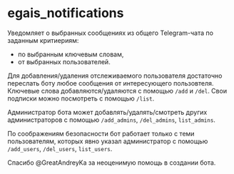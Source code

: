 # egais_notifications
Уведомляет о выбранных сообщениях из общего Telegram-чата по заданным критиериям:
* по выбранным ключевым словам,
* от выбранных пользователей.

Для добавления/удаления отслеживаемого пользователя достаточно переслать боту любое сообщения от интересующего пользовтеля. Ключевые слова добавляются/удаляются с помощью `/add` и `/del`. Свои подписки можно посмотреть с помощью `/list`. 

Администратор бота может добавлять/удалять/смотреть других администраторов с помощью `/add_admins`, `/del_admins`, `list_admins`.

По соображениям безопасности бот работает только с теми пользователям, которых явно указал администратор с помощью `/add_users`, `/del_users`, `list_users`.

Спасибо @GreatAndreyKa за неоценимую помощь в создании бота.
